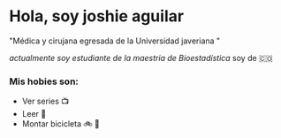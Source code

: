 # Hola, soy joshie aguilar 
"Médica y cirujana egresada de la Universidad javeriana "

_actualmente soy estudiante de la maestria de Bioestadística_
soy de 🇨🇴
### Mis hobies son: 
* Ver series 📺
* Leer 📖
* Montar bicicleta 🚲
🐻

